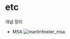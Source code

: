 # etc
개념 정리
- MSA
![martinfowler_msa](https://github.com/user-attachments/assets/dae26df2-46a0-494e-a391-9dd09941bcc4)
